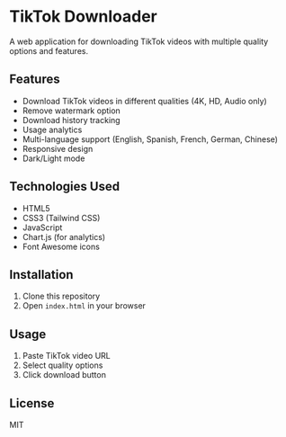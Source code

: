 # TikTok Downloader

A web application for downloading TikTok videos with multiple quality options and features.

## Features

- Download TikTok videos in different qualities (4K, HD, Audio only)
- Remove watermark option
- Download history tracking
- Usage analytics
- Multi-language support (English, Spanish, French, German, Chinese)
- Responsive design
- Dark/Light mode

## Technologies Used

- HTML5
- CSS3 (Tailwind CSS)
- JavaScript
- Chart.js (for analytics)
- Font Awesome icons

## Installation

1. Clone this repository
2. Open `index.html` in your browser

## Usage

1. Paste TikTok video URL
2. Select quality options
3. Click download button

## License

MIT
